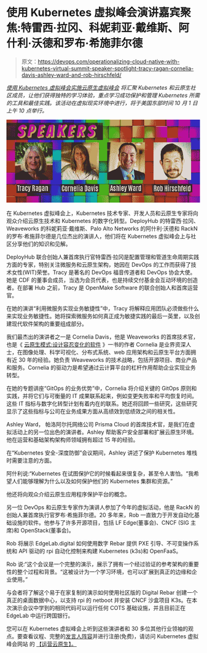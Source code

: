 # 使用 Kubernetes 虚拟峰会演讲嘉宾聚焦:特雷西·拉冈、科妮莉亚·戴维斯、阿什利·沃德和罗布·希施菲尔德

> 原文：<https://devops.com/operationalizing-cloud-native-with-kubernetes-virtual-summit-speaker-spotlight-tracy-ragan-cornelia-davis-ashley-ward-and-rob-hirschfeld/>

[*使用 Kubernetes 虚拟峰会实施云原生虚拟峰会*](https://kubevirtual.com/) *将汇聚 Kubernetes 和云原生社区成员，让他们获得独特的学习体验，重点学习成功保护和管理 Kubernetes 所需的工具和最佳实践。该活动在虚拟现实环境中进行，将于美国东部时间 10 月 1 日上午 10 点举行。*

![Operationalizing Cloud Native with Kubernetes - speakers - Tracy Ragan - Cornelia Davis - Ashley Ward - Rob Hirschfeld](img/16a5dc0f9c0c251301641c7087f93945.png)

在 Kubernetes 虚拟峰会上，Kubernetes 技术专家、开发人员和云原生专家将向观众介绍云原生技术和 Kubernetes 的数字化转型。DeployHub 的特雷西·拉冈、Weaveworks 的科妮莉亚·戴维斯、Palo Alto Networks 的阿什利·沃德和 RackN 的罗布·希施菲尔德是几位杰出的演讲人，他们将在 Kubernetes 虚拟峰会上与社区分享他们的知识和见解。

DeployHub 联合创始人兼首席执行官特雷西·拉冈是配置管理和管道生命周期实践方面的专家，特别关注微服务和云原生架构，她因在 DevOps 的工作而获得了技术女性(WIT)荣誉。Tracy 是著名的 DevOps 福音传道者和 DevOps 协会大使。她是 CDF 的董事会成员，当选为会员代表，也是持续交付基金会互动环境的创造者。在部署 Hub 之前，Tracy 是 OpenMake Software 的联合创始人和首席运营官。

在她的演讲“利用微服务实现业务敏捷性”中，Tracy 将解释应用团队必须做些什么来实现业务敏捷性。她将探索微服务如何真正成为敏捷实践的最后一英里，以及创建现代软件架构的重要组成部分。

我们最杰出的演讲者之一是 Cornelia Davis，他是 Weaveworks 的首席技术官，也是《 [云原生模式:设计容忍变化的软件](https://www.amazon.com/Cloud-Native-Designing-change-tolerant-software/dp/1617294292/ref=asc_df_1617294292/?tag=hyprod-20&linkCode=df0&hvadid=343251570619&hvpos=&hvnetw=g&hvrand=5709041031025761370&hvpone=&hvptwo=&hvqmt=&hvdev=c&hvdvcmdl=&hvlocint=&hvlocphy=9012028&hvtargid=pla-646924908881&psc=1&tag=&ref=&adgrpid=67797266623&hvpone=&hvptwo=&hvadid=343251570619&hvpos=&hvnetw=g&hvrand=5709041031025761370&hvqmt=&hvdev=c&hvdvcmdl=&hvlocint=&hvlocphy=9012028&hvtargid=pla-646924908881) 》一书的作者 Cornelia 是业界资深人士，在图像处理、科学可视化、分布式系统、web 应用架构和云原生平台方面拥有近 30 年的经验。她负责 Weaveworks 的技术战略，包括开源项目、商业产品和服务。Cornelia 的驱动力是希望通过云计算平台的杠杆作用帮助企业实现业务转型。

在她的专题讲座“GitOps 的业务优势”中，Cornelia 将介绍关键的 GitOps 原则和实践，并将它们与可衡量的 IT 成果联系起来，例如变更失败率和平均恢复时间。这些 IT 指标与数字化转型计划有着内在的联系。她还将回顾一些研究，这些研究显示了这些指标与公司在业务成果方面从高绩效到低绩效之间的相关性。

Ashley Ward， 帕洛阿尔托网络公司 Prisma Cloud 的首席技术官，是我们在虚拟活动上的另一位出色的演讲者。Ashley 帮助客户安全部署和扩展云原生环境。他在运营和基础架构架构师领域拥有超过 15 年的经验。

在“Kubernetes 安全-深度防御”会议期间，Ashley 讲述了保护 Kubernetes 堆栈时需要注意的方面。

阿什利说:“Kubernetes 在试图保护它的时候看起来很复杂，甚至令人害怕。“我希望人们能够理解为什么以及如何保护他们的 Kubernetes 集群和资源。”

他还将向观众介绍云原生应用程序保护平台的概念。

另一位 DevOps 和云原生专家作为演讲人参加了今年的虚拟活动，他是 RackN 的创始人兼首席执行官罗布·希施菲尔德。20 多年来，Rob 一直致力于开发自动化基础设施的软件。他参与了许多开源项目，包括 LF Edge(董事会)、CNCF (SIG 主席)和 OpenStack(董事会)。

Rob 将展示 EdgeLab.digital 如何使用数字 Rebar 提供 PXE 引导、不可变操作系统和 API 驱动的 rpi 自动化控制来构建 Kubernetes (k3s)和 OpenFaaS。

Rob 说:“这个会议是一个完整的演示，展示了拥有一个经过验证的参考架构的重要性的整个过程和背景。“这被设计为一个学习环境，也可以扩展到真正的边缘和企业使用。”

与会者将了解这个易于在家复制的演示如何使用社区版的 Digital Rebar 创建一个真正的桌面数据中心，以支持 rpi 的 netboot 并安装 CNCF 沙盒项目 K3s。在本次演示会议中学到的相同代码可以运行任何 COTS 基础设施，并且目前正在 EdgeLab 中运行跨国银行。

您可以在 Kubernetes 虚拟峰会上听到这些演讲者和 30 多位其他行业领袖的观点。要查看议程、完整的[发言人阵容](https://devops.com/operationalizing-kubernetes-virtual-summit-speaker-spotlight-james-strachan-liz-rice-priyanka-sharma-and-tim-hockin/)并进行注册(免费)，请访问 Kubernetes 虚拟峰会网站 的 [【运营云原生】。](https://kubevirtual.com/)